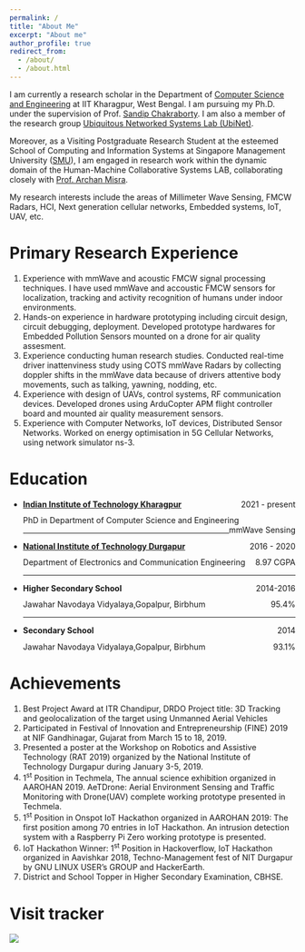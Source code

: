 ```yaml
---
permalink: /
title: "About Me"
excerpt: "About me"
author_profile: true
redirect_from: 
  - /about/
  - /about.html
---
```


I am currently a research scholar in the Department of [Computer Science and Engineering](http://cse.iitkgp.ac.in/) at IIT Kharagpur, West Bengal. I am pursuing my Ph.D. under the supervision of Prof. [Sandip Chakraborty](https://cse.iitkgp.ac.in/~sandipc/). I am also a member of the research group [Ubiquitous Networked Systems Lab (UbiNet)](https://cse.iitkgp.ac.in/resgrp/ubinet/). 

Moreover, as a Visiting Postgraduate Research Student at the esteemed School of Computing and Information Systems at Singapore Management University ([SMU](https://www.smu.edu.sg/)), I am engaged in research work within the dynamic domain of the Human-Machine Collaborative Systems LAB, collaborating closely with [Prof. Archan Misra](https://sites.google.com/view/archan-misra).

My research interests include the areas of Millimeter Wave Sensing, FMCW Radars, HCI, Next generation cellular networks, Embedded systems, IoT, UAV, etc.


Primary Research Experience
======
1. Experience with mmWave and acoustic FMCW signal processing techniques. I have used mmWave and accoustic FMCW  sensors for localization, tracking and activity recognition of humans under indoor environments.
1. Hands-on experience in hardware prototyping including circuit design, circuit debugging, deployment. Developed prototype hardwares for Embedded Pollution Sensors mounted on a drone for air quality assesment. 
1. Experience conducting human research studies. Conducted real-time driver inattenviness study using COTS mmWave Radars by collecting doppler shifts in the mmWave data because of drivers attentive body movements, such as talking, yawning, nodding, etc. 
1. Experience with design of UAVs, control systems, RF communication devices. Developed drones using ArduCopter APM flight controller board and mounted air quality measurement sensors.
1. Experience with Computer Networks, IoT devices, Distributed Sensor Networks. Worked on energy optimisation in 5G Cellular Networks, using network simulator ns-3.

Education
======
* <p style="margin-bottom: 1em;  margin-top: 1em;"><a href="http://iitkgp.ac.in/"><strong>Indian Institute of Technology Kharagpur </strong></a> <span style="float: right; ">2021 - present</span></p><p style="margin-bottom: 0em;  margin-top: -0.2em;">PhD in Department of Computer Science and Engineering <span style="float: right; ">mmWave Sensing</span></p><hr />
* <p style="margin-bottom: 1em;  margin-top: 1em;"><a href="https://nitdgp.ac.in/"> <strong>National Institute of Technology Durgapur </strong></a> <span style="float: right; ">2016 - 2020</span></p><p style="margin-bottom: 0em;  margin-top: -0.2em;">Department of Electronics and Communication Engineering <span style="float: right; ">8.97 CGPA</span></p><hr />
* <p style="margin-bottom: 1em;  margin-top: 1em;"><strong>Higher Secondary School</strong> <span style="float: right; ">2014-2016</span></p><p style="margin-bottom: 0em;  margin-top: -0.2em;">Jawahar Navodaya Vidyalaya,Gopalpur, Birbhum <span style="float: right; ">95.4%</span></p><hr />
* <p style="margin-bottom: 1em;  margin-top: 1em;"><strong>Secondary School</strong> <span style="float: right; ">2014</span></p><p style="margin-bottom: 1em;  margin-top: -0.2em;">Jawahar Navodaya Vidyalaya,Gopalpur, Birbhum <span style="float: right; ">93.1%</span></p>

Achievements
======
1. Best Project Award at ITR Chandipur, DRDO Project title: 3D Tracking and geolocalization of
the target using Unmanned Aerial Vehicles
1. Participated in Festival of Innovation and Entrepreneurship (FINE) 2019 at NIF Gandhinagar,
Gujarat from March 15 to 18, 2019.
1. Presented a poster at the Workshop on Robotics and Assistive Technology (RAT 2019) organized
by the National Institute of Technology Durgapur during January 3-5, 2019.
1. 1<sup>st</sup> Position in Techmela, The annual science exhibition organized in AAROHAN 2019. AeTDrone: Aerial Environment Sensing and Traffic Monitoring with Drone(UAV) complete working
prototype presented in Techmela.
1. 1<sup>st</sup> Position in Onspot IoT Hackathon organized in AAROHAN 2019: The first position among
70 entries in IoT Hackathon. An intrusion detection system with a Raspberry Pi Zero working
prototype is presented.
1. IoT Hackathon Winner: 1<sup>st</sup> Position in Hackoverflow, IoT Hackathon organized in Aavishkar
2018, Techno-Management fest of NIT Durgapur by GNU LINUX USER’s GROUP and HackerEarth.
1. District and School Topper in Higher Secondary Examination, CBHSE.


Visit tracker
======
<a href="https://clustrmaps.com/site/1bupr" title="Visit tracker"><img src="//www.clustrmaps.com/map_v2.png?d=_J1bSlDqkAH17JefeoWFvBNFiw5CU7WL6bDNDBzGUUw&cl=ffffff"></a>
